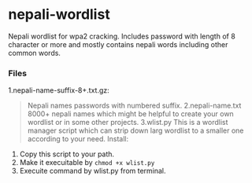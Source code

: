 # nepali-wordlist
Nepali wordlist for wpa2 cracking. Includes password with length of 8 character or more and mostly contains nepali words including other common words.

### Files 
 1.nepali-name-suffix-8+.txt.gz:
  >Nepali names passwords with numbered suffix.
 2.nepali-name.txt
  >8000+ nepali names which might be helpful to create your own wordlist or in some other projects.
 3.wlist.py
  >This is a wordlist manager script which can strip down larg wordlist to a smaller one according to your need.
  Install:
   1. Copy this script to your path.
   2. Make it execuitable by `chmod +x wlist.py`
   3. Execuite command by wlist.py from terminal.
